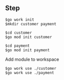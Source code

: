 ## Step
```
$go work init
$mkdir customer payment

$cd customer
$go mod init customer

$cd payment
$go mod init payment
```

Add module to workspace
```
$go work use ./customer
$go work use ./payment
```